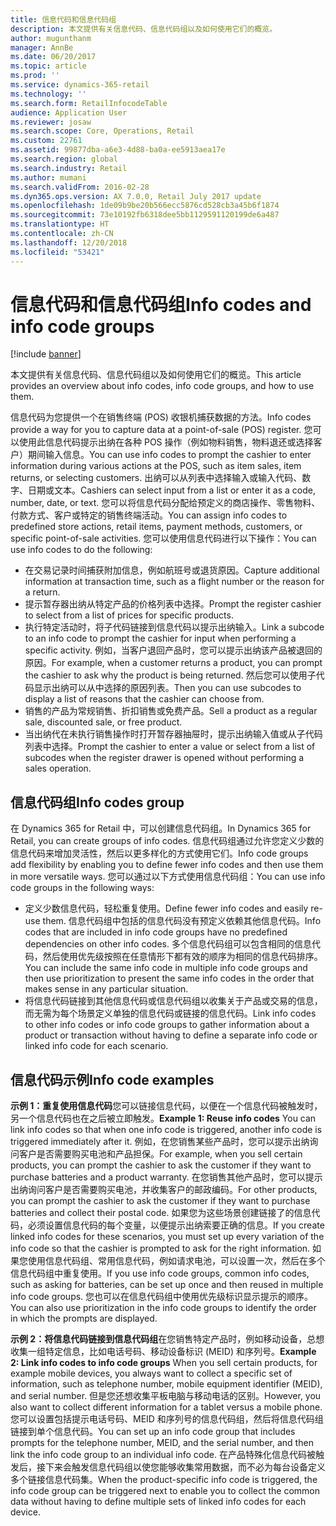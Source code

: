 ```yaml
---
title: 信息代码和信息代码组
description: 本文提供有关信息代码、信息代码组以及如何使用它们的概览。
author: mugunthanm
manager: AnnBe
ms.date: 06/20/2017
ms.topic: article
ms.prod: ''
ms.service: dynamics-365-retail
ms.technology: ''
ms.search.form: RetailInfocodeTable
audience: Application User
ms.reviewer: josaw
ms.search.scope: Core, Operations, Retail
ms.custom: 22761
ms.assetid: 99877dba-a6e3-4d88-ba0a-ee5913aea17e
ms.search.region: global
ms.search.industry: Retail
ms.author: mumani
ms.search.validFrom: 2016-02-28
ms.dyn365.ops.version: AX 7.0.0, Retail July 2017 update
ms.openlocfilehash: 1de09b9be20b566ecc5876cd528cb3a45b6f1874
ms.sourcegitcommit: 73e10192fb6318dee5bb1129591120199de6a487
ms.translationtype: HT
ms.contentlocale: zh-CN
ms.lasthandoff: 12/20/2018
ms.locfileid: "53421"
---
```

# <a name="info-codes-and-info-code-groups"></a><span data-ttu-id="58237-103">信息代码和信息代码组</span><span class="sxs-lookup"><span data-stu-id="58237-103">Info codes and info code groups</span></span>

[!include [banner](includes/banner.md)]

<span data-ttu-id="58237-104">本文提供有关信息代码、信息代码组以及如何使用它们的概览。</span><span class="sxs-lookup"><span data-stu-id="58237-104">This article provides an overview about info codes, info code groups, and how to use them.</span></span>

<span data-ttu-id="58237-105">信息代码为您提供一个在销售终端 (POS) 收银机捕获数据的方法。</span><span class="sxs-lookup"><span data-stu-id="58237-105">Info codes provide a way for you to capture data at a point-of-sale (POS) register.</span></span> <span data-ttu-id="58237-106">您可以使用此信息代码提示出纳在各种 POS 操作（例如物料销售，物料退还或选择客户）期间输入信息。</span><span class="sxs-lookup"><span data-stu-id="58237-106">You can use info codes to prompt the cashier to enter information during various actions at the POS, such as item sales, item returns, or selecting customers.</span></span> <span data-ttu-id="58237-107">出纳可以从列表中选择输入或输入代码、数字、日期或文本。</span><span class="sxs-lookup"><span data-stu-id="58237-107">Cashiers can select input from a list or enter it as a code, number, date, or text.</span></span> <span data-ttu-id="58237-108">您可以将信息代码分配给预定义的商店操作、零售物料、付款方式、客户或特定的销售终端活动。</span><span class="sxs-lookup"><span data-stu-id="58237-108">You can assign info codes to predefined store actions, retail items, payment methods, customers, or specific point-of-sale activities.</span></span> <span data-ttu-id="58237-109">您可以使用信息代码进行以下操作：</span><span class="sxs-lookup"><span data-stu-id="58237-109">You can use info codes to do the following:</span></span>
-   <span data-ttu-id="58237-110">在交易记录时间捕获附加信息，例如航班号或退货原因。</span><span class="sxs-lookup"><span data-stu-id="58237-110">Capture additional information at transaction time, such as a flight number or the reason for a return.</span></span>
-   <span data-ttu-id="58237-111">提示暂存器出纳从特定产品的价格列表中选择。</span><span class="sxs-lookup"><span data-stu-id="58237-111">Prompt the register cashier to select from a list of prices for specific products.</span></span>
-   <span data-ttu-id="58237-112">执行特定活动时，将子代码链接到信息代码以提示出纳输入。</span><span class="sxs-lookup"><span data-stu-id="58237-112">Link a subcode to an info code to prompt the cashier for input when performing a specific activity.</span></span> <span data-ttu-id="58237-113">例如，当客户退回产品时，您可以提示出纳该产品被退回的原因。</span><span class="sxs-lookup"><span data-stu-id="58237-113">For example, when a customer returns a product, you can prompt the cashier to ask why the product is being returned.</span></span> <span data-ttu-id="58237-114">然后您可以使用子代码显示出纳可以从中选择的原因列表。</span><span class="sxs-lookup"><span data-stu-id="58237-114">Then you can use subcodes to display a list of reasons that the cashier can choose from.</span></span>
-   <span data-ttu-id="58237-115">销售的产品为常规销售、折扣销售或免费产品。</span><span class="sxs-lookup"><span data-stu-id="58237-115">Sell a product as a regular sale, discounted sale, or free product.</span></span>
-   <span data-ttu-id="58237-116">当出纳代在未执行销售操作时打开暂存器抽屉时，提示出纳输入值或从子代码列表中选择。</span><span class="sxs-lookup"><span data-stu-id="58237-116">Prompt the cashier to enter a value or select from a list of subcodes when the register drawer is opened without performing a sales operation.</span></span>

## <a name="info-codes-group"></a><span data-ttu-id="58237-117">信息代码组</span><span class="sxs-lookup"><span data-stu-id="58237-117">Info codes group</span></span>
<span data-ttu-id="58237-118">在 Dynamics 365 for Retail 中，可以创建信息代码组。</span><span class="sxs-lookup"><span data-stu-id="58237-118">In Dynamics 365 for Retail, you can create groups of info codes.</span></span> <span data-ttu-id="58237-119">信息代码组通过允许您定义少数的信息代码来增加灵活性，然后以更多样化的方式使用它们。</span><span class="sxs-lookup"><span data-stu-id="58237-119">Info code groups add flexibility by enabling you to define fewer info codes and then use them in more versatile ways.</span></span> <span data-ttu-id="58237-120">您可以通过以下方式使用信息代码组：</span><span class="sxs-lookup"><span data-stu-id="58237-120">You can use info code groups in the following ways:</span></span>
-   <span data-ttu-id="58237-121">定义少数信息代码，轻松重复使用。</span><span class="sxs-lookup"><span data-stu-id="58237-121">Define fewer info codes and easily re-use them.</span></span> <span data-ttu-id="58237-122">信息代码组中包括的信息代码没有预定义依赖其他信息代码。</span><span class="sxs-lookup"><span data-stu-id="58237-122">Info codes that are included in info code groups have no predefined dependencies on other info codes.</span></span> <span data-ttu-id="58237-123">多个信息代码组可以包含相同的信息代码，然后使用优先级按照在任意情形下都有效的顺序为相同的信息代码排序。</span><span class="sxs-lookup"><span data-stu-id="58237-123">You can include the same info code in multiple info code groups and then use prioritization to present the same info codes in the order that makes sense in any particular situation.</span></span>
-   <span data-ttu-id="58237-124">将信息代码链接到其他信息代码或信息代码组以收集关于产品或交易的信息，而无需为每个场景定义单独的信息代码或链接的信息代码。</span><span class="sxs-lookup"><span data-stu-id="58237-124">Link info codes to other info codes or info code groups to gather information about a product or transaction without having to define a separate info code or linked info code for each scenario.</span></span>

## <a name="info-code-examples"></a><span data-ttu-id="58237-125">信息代码示例</span><span class="sxs-lookup"><span data-stu-id="58237-125">Info code examples</span></span>
<span data-ttu-id="58237-126">**示例 1：重复使用信息代码**您可以链接信息代码，以便在一个信息代码被触发时，另一个信息代码也在之后被立即触发。</span><span class="sxs-lookup"><span data-stu-id="58237-126">**Example 1: Reuse info codes** You can link info codes so that when one info code is triggered, another info code is triggered immediately after it.</span></span> <span data-ttu-id="58237-127">例如，在您销售某些产品时，您可以提示出纳询问客户是否需要购买电池和产品担保。</span><span class="sxs-lookup"><span data-stu-id="58237-127">For example, when you sell certain products, you can prompt the cashier to ask the customer if they want to purchase batteries and a product warranty.</span></span> <span data-ttu-id="58237-128">在您销售其他产品时，您可以提示出纳询问客户是否需要购买电池，并收集客户的邮政编码。</span><span class="sxs-lookup"><span data-stu-id="58237-128">For other products, you can prompt the cashier to ask the customer if they want to purchase batteries and collect their postal code.</span></span> <span data-ttu-id="58237-129">如果您为这些场景创建链接了的信息代码，必须设置信息代码的每个变量，以便提示出纳索要正确的信息。</span><span class="sxs-lookup"><span data-stu-id="58237-129">If you create linked info codes for these scenarios, you must set up every variation of the info code so that the cashier is prompted to ask for the right information.</span></span> <span data-ttu-id="58237-130">如果您使用信息代码组、常用信息代码，例如请求电池，可以设置一次，然后在多个信息代码组中重复使用。</span><span class="sxs-lookup"><span data-stu-id="58237-130">If you use info code groups, common info codes, such as asking for batteries, can be set up once and then reused in multiple info code groups.</span></span> <span data-ttu-id="58237-131">您也可以在信息代码组中使用优先级标识显示提示的顺序。</span><span class="sxs-lookup"><span data-stu-id="58237-131">You can also use prioritization in the info code groups to identify the order in which the prompts are displayed.</span></span>


<span data-ttu-id="58237-132">**示例 2：将信息代码链接到信息代码组**在您销售特定产品时，例如移动设备，总想收集一组特定信息，比如电话号码、移动设备标识 (MEID) 和序列号。</span><span class="sxs-lookup"><span data-stu-id="58237-132">**Example 2: Link info codes to info code groups** When you sell certain products, for example mobile devices, you always want to collect a specific set of information, such as telephone number, mobile equipment identifier (MEID), and serial number.</span></span> <span data-ttu-id="58237-133">但是您还想收集平板电脑与移动电话的区别。</span><span class="sxs-lookup"><span data-stu-id="58237-133">However, you also want to collect different information for a tablet versus a mobile phone.</span></span> <span data-ttu-id="58237-134">您可以设置包括提示电话号码、MEID 和序列号的信息代码组，然后将信息代码组链接到单个信息代码。</span><span class="sxs-lookup"><span data-stu-id="58237-134">You can set up an info code group that includes prompts for the telephone number, MEID, and the serial number, and then link the info code group to an individual info code.</span></span> <span data-ttu-id="58237-135">在产品特殊化信息代码被触发后，接下来会触发信息代码组以使您能够收集常用数据，而不必为每台设备定义多个链接信息代码集。</span><span class="sxs-lookup"><span data-stu-id="58237-135">When the product-specific info code is triggered, the info code group can be triggered next to enable you to collect the common data without having to define multiple sets of linked info codes for each device.</span></span>




